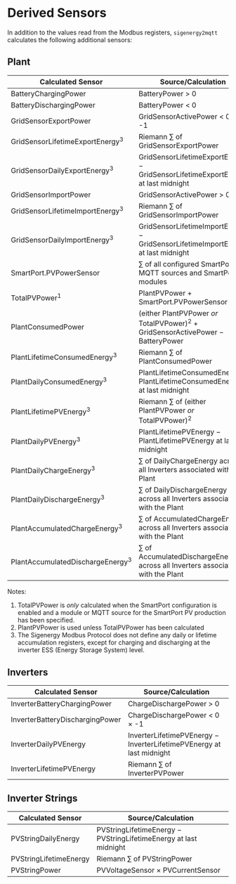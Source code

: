 # Derived Sensors

In addition to the values read from the Modbus registers, `sigenergy2mqtt` calculates the following additional sensors:

## Plant

| Calculated Sensor | Source/Calculation |
|------------------|--------|
| BatteryChargingPower | BatteryPower &gt; 0 |
| BatteryDischargingPower | BatteryPower &lt; 0 |
| GridSensorExportPower | GridSensorActivePower &lt; 0 &times; -1 |
| GridSensorLifetimeExportEnergy<sup>3</sup> | Riemann &sum; of GridSensorExportPower |
| GridSensorDailyExportEnergy<sup>3</sup> | GridSensorLifetimeExportEnergy &minus; GridSensorLifetimeExportEnergy at last midnight |
| GridSensorImportPower | GridSensorActivePower &gt; 0 |
| GridSensorLifetimeImportEnergy<sup>3</sup> | Riemann &sum; of GridSensorImportPower |
| GridSensorDailyImportEnergy<sup>3</sup> | GridSensorLifetimeImportEnergy &minus; GridSensorLifetimeImportEnergy at last midnight |
| SmartPort.PVPowerSensor | &sum; of all configured SmartPort MQTT sources and SmartPort modules | 
| TotalPVPower<sup>1</sup> | PlantPVPower &plus; SmartPort.PVPowerSensor |
| PlantConsumedPower | (either PlantPVPower _or_ TotalPVPower)<sup>2</sup> &plus; GridSensorActivePower &minus; BatteryPower |
| PlantLifetimeConsumedEnergy<sup>3</sup> | Riemann &sum; of PlantConsumedPower |
| PlantDailyConsumedEnergy<sup>3</sup> | PlantLifetimeConsumedEnergy &minus; PlantLifetimeConsumedEnergy at last midnight |
| PlantLifetimePVEnergy<sup>3</sup> | Riemann &sum; of (either PlantPVPower _or_ TotalPVPower)<sup>2</sup> |
| PlantDailyPVEnergy<sup>3</sup> | PlantLifetimePVEnergy &minus; PlantLifetimePVEnergy at last midnight |
| PlantDailyChargeEnergy<sup>3</sup> | &sum; of DailyChargeEnergy across all Inverters associated with the Plant |
| PlantDailyDischargeEnergy<sup>3</sup> | &sum; of DailyDischargeEnergy across all Inverters associated with the Plant |
| PlantAccumulatedChargeEnergy<sup>3</sup> | &sum; of AccumulatedChargeEnergy across all Inverters associated with the Plant |
| PlantAccumulatedDischargeEnergy<sup>3</sup> | &sum; of AccumulatedDischargeEnergy across all Inverters associated with the Plant |

Notes:
1. TotalPVPower is _only_ calculated when the SmartPort configuration is enabled and a module or MQTT source for the SmartPort PV production has been specified.
1. PlantPVPower is used unless TotalPVPower has been calculated
3. The Sigenergy Modbus Protocol does not define any daily or lifetime accumulation registers, except for charging and discharging at the inverter ESS (Energy Storage System) level.


## Inverters

| Calculated Sensor | Source/Calculation |
|------------------|--------|
| InverterBatteryChargingPower | ChargeDischargePower &gt; 0 |
| InverterBatteryDischargingPower | ChargeDischargePower &lt; 0 &times; -1 |
| InverterDailyPVEnergy | InverterLifetimePVEnergy &minus; InverterLifetimePVEnergy at last midnight |
| InverterLifetimePVEnergy | Riemann &sum; of InverterPVPower |

## Inverter Strings

| Calculated Sensor | Source/Calculation |
|------------------|--------|
| PVStringDailyEnergy | PVStringLifetimeEnergy &minus; PVStringLifetimeEnergy at last midnight |
| PVStringLifetimeEnergy | Riemann &sum; of PVStringPower |
| PVStringPower | PVVoltageSensor &times; PVCurrentSensor |
